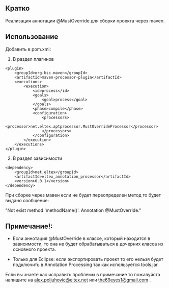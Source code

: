 
## Кратко

Реализация аннотации @MustOverride для сборки проекта через maven.

## Использование

Добавить в pom.xml:

1. В раздел плагинов

```
<plugin>
    <groupId>org.bsc.maven</groupId>
    <artifactId>maven-processor-plugin</artifactId>
    <executions>
        <execution>
            <id>process</id>
            <goals>
                <goal>process</goal>
            </goals>
            <phase>compile</phase>
            <configuration>
                <processors>
                	<processor>net.eltex.aptprocessor.MustOverrideProcessor</processor>
                </processors>
            </configuration>
        </execution>
    </executions>
</plugin>
```

2. В раздел зависимости

```
<dependency>
	<groupId>net.eltex</groupId>
	<artifactId>eltex_annotation_processor</artifactId>
	<version>0.0.1</version>
</dependency>
```

При сборке через мавен если не будет переопределен метод то будет выдано сообщение:

"Not exist method 'methodName()'. Annotation @MustOverride."

## Примечание!:
- Если аннотация @MustOverride в классе, который находится в зависимости, то она не будет обрабатываться в дочерних класса из основного проекта. 

- Только для Eclipse: если экспортировать проект то его нельзя будет подключить в Annotation Processing так как используется tools.jar.

Если вы знаете как исправить проблемы в примечание то пожалуйста напишите на alex.poljuhovic@eltex.net или the69eyes1@gmail.com .